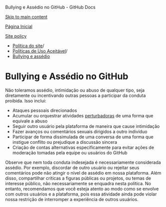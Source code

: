 Bullying e Assédio no GitHub - GitHub Docs

[Skip to main content](#main-content)

[Página Inicial](/pt)

[Site policy](/pt/site-policy)

* [Política do site](/pt/site-policy)/
* [Políticas de Uso Aceitável](/pt/site-policy/acceptable-use-policies)/
* [Bullying e assédio](/pt/site-policy/acceptable-use-policies/github-bullying-and-harassment)

Bullying e Assédio no GitHub
==========

Não toleramos assédio, intimidação ou abuso de qualquer tipo, seja diretamente ou incentivando outras pessoas a participar da conduta proibida. Isso inclui:

* Ataques pessoais direcionados
* Acumular ou orquestrar atividades [perturbadoras](/pt/site-policy/acceptable-use-policies/github-disrupting-the-experience-of-other-users) de uma forma que equivale a abuso
* Seguir outro usuário pela plataforma de maneira que cause intimidação
* Fazer avanços ou comentários sexuais dirigidos a outro indivíduo
* Participar de forma dissimulada de uma conversa de uma forma que instigue conflito ou prejudique a discussão sincera
* Criação de contas alternativas especificamente para evitar ações de moderação tomadas pela equipe ou usuários do GitHub

Observe que nem toda conduta indesejada é necessariamente considerada assédio. Por exemplo, discordar de outro usuário ou rejeitar seus comentários pode não atingir o nível de assédio em nossa plataforma. Além disso, compartilhar críticas a figuras públicas ou projetos, ou temas de interesse público, não necessariamente se enquadra nesta política. No entanto, recomendamos que você esteja atento ao modo como se envolve com outros usuários e a plataforma, pois essa atividade ainda pode violar nossa restrição de interromper a experiência de outros usuários.
